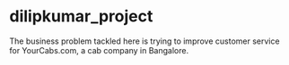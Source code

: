 # dilipkumar_project
The business problem tackled here is trying to improve customer service for YourCabs.com, a cab company in Bangalore.
